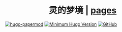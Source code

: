 <h1 align=center>灵的梦境 | <a href="https://lemonadorable.github.io/" rel="nofollow">pages</a></h1>

[![hugo-papermod](https://img.shields.io/badge/Hugo--Themes-@PaperMod-blue)](https://themes.gohugo.io/themes/hugo-papermod/)
[![Minimum Hugo Version](https://img.shields.io/static/v1?label=min-HUGO-version&message=>=v0.137.1&color=blue&logo=hugo)](https://github.com/gohugoio/hugo/releases/tag/v0.137.1)
[![GitHub](https://img.shields.io/github/license/adityatelange/hugo-PaperMod)](https://github.com/adityatelange/hugo-PaperMod/blob/master/LICENSE)

